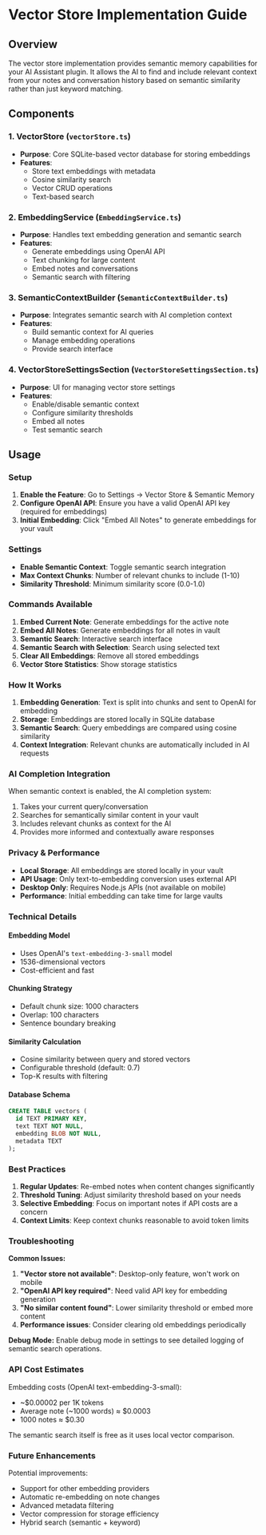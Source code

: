 # Vector Store Implementation Guide

## Overview

The vector store implementation provides semantic memory capabilities for your AI Assistant plugin. It allows the AI to find and include relevant context from your notes and conversation history based on semantic similarity rather than just keyword matching.

## Components

### 1. VectorStore (`vectorStore.ts`)
- **Purpose**: Core SQLite-based vector database for storing embeddings
- **Features**: 
  - Store text embeddings with metadata
  - Cosine similarity search
  - Vector CRUD operations
  - Text-based search

### 2. EmbeddingService (`EmbeddingService.ts`)
- **Purpose**: Handles text embedding generation and semantic search
- **Features**:
  - Generate embeddings using OpenAI API
  - Text chunking for large content
  - Embed notes and conversations
  - Semantic search with filtering

### 3. SemanticContextBuilder (`SemanticContextBuilder.ts`)
- **Purpose**: Integrates semantic search with AI completion context
- **Features**:
  - Build semantic context for AI queries
  - Manage embedding operations
  - Provide search interface

### 4. VectorStoreSettingsSection (`VectorStoreSettingsSection.ts`)
- **Purpose**: UI for managing vector store settings
- **Features**:
  - Enable/disable semantic context
  - Configure similarity thresholds
  - Embed all notes
  - Test semantic search

## Usage

### Setup

1. **Enable the Feature**: Go to Settings → Vector Store & Semantic Memory
2. **Configure OpenAI API**: Ensure you have a valid OpenAI API key (required for embeddings)
3. **Initial Embedding**: Click "Embed All Notes" to generate embeddings for your vault

### Settings

- **Enable Semantic Context**: Toggle semantic search integration
- **Max Context Chunks**: Number of relevant chunks to include (1-10)
- **Similarity Threshold**: Minimum similarity score (0.0-1.0)

### Commands Available

1. **Embed Current Note**: Generate embeddings for the active note
2. **Embed All Notes**: Generate embeddings for all notes in vault
3. **Semantic Search**: Interactive search interface
4. **Semantic Search with Selection**: Search using selected text
5. **Clear All Embeddings**: Remove all stored embeddings
6. **Vector Store Statistics**: Show storage statistics

### How It Works

1. **Embedding Generation**: Text is split into chunks and sent to OpenAI for embedding
2. **Storage**: Embeddings are stored locally in SQLite database
3. **Semantic Search**: Query embeddings are compared using cosine similarity
4. **Context Integration**: Relevant chunks are automatically included in AI requests

### AI Completion Integration

When semantic context is enabled, the AI completion system:

1. Takes your current query/conversation
2. Searches for semantically similar content in your vault
3. Includes relevant chunks as context for the AI
4. Provides more informed and contextually aware responses

### Privacy & Performance

- **Local Storage**: All embeddings are stored locally in your vault
- **API Usage**: Only text-to-embedding conversion uses external API
- **Desktop Only**: Requires Node.js APIs (not available on mobile)
- **Performance**: Initial embedding can take time for large vaults

### Technical Details

#### Embedding Model
- Uses OpenAI's `text-embedding-3-small` model
- 1536-dimensional vectors
- Cost-efficient and fast

#### Chunking Strategy
- Default chunk size: 1000 characters
- Overlap: 100 characters
- Sentence boundary breaking

#### Similarity Calculation
- Cosine similarity between query and stored vectors
- Configurable threshold (default: 0.7)
- Top-K results with filtering

#### Database Schema
```sql
CREATE TABLE vectors (
  id TEXT PRIMARY KEY,
  text TEXT NOT NULL,
  embedding BLOB NOT NULL,
  metadata TEXT
);
```

### Best Practices

1. **Regular Updates**: Re-embed notes when content changes significantly
2. **Threshold Tuning**: Adjust similarity threshold based on your needs
3. **Selective Embedding**: Focus on important notes if API costs are a concern
4. **Context Limits**: Keep context chunks reasonable to avoid token limits

### Troubleshooting

**Common Issues:**

1. **"Vector store not available"**: Desktop-only feature, won't work on mobile
2. **"OpenAI API key required"**: Need valid API key for embedding generation
3. **"No similar content found"**: Lower similarity threshold or embed more content
4. **Performance issues**: Consider clearing old embeddings periodically

**Debug Mode:**
Enable debug mode in settings to see detailed logging of semantic search operations.

### API Cost Estimates

Embedding costs (OpenAI text-embedding-3-small):
- ~$0.00002 per 1K tokens
- Average note (~1000 words) ≈ $0.0003
- 1000 notes ≈ $0.30

The semantic search itself is free as it uses local vector comparison.

### Future Enhancements

Potential improvements:
- Support for other embedding providers
- Automatic re-embedding on note changes
- Advanced metadata filtering
- Vector compression for storage efficiency
- Hybrid search (semantic + keyword)
